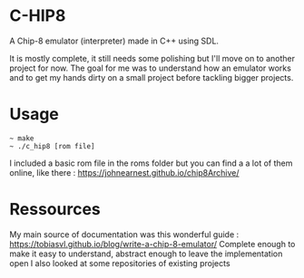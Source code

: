 # C-HIP8
A Chip-8 emulator (interpreter) made in C++ using SDL.

It is mostly complete, it still needs some polishing but I'll move on to another project for now.
The goal for me was to understand how an emulator works and to get my hands dirty on a small project before tackling bigger projects.

# Usage
```console
~ make
~ ./c_hip8 [rom file]
```
I included a basic rom file in the roms folder but you can find a a lot of them online, like there : https://johnearnest.github.io/chip8Archive/

# Ressources
My main source of documentation was this wonderful guide : https://tobiasvl.github.io/blog/write-a-chip-8-emulator/
Complete enough to make it easy to understand, abstract enough to leave the implementation open
I also looked at some repositories of existing projects
